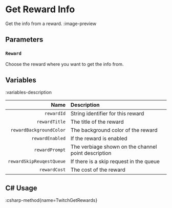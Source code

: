 # Get Reward Info
Get the info from a reward.
:image-preview

## Parameters
### `Reward`
Choose the reward where you want to get the info from.

## Variables
:variables-description

|                     Name | Description                                         |
|-------------------------:|:----------------------------------------------------|
|               `rewardId` | String identifier for this reward                   |
|            `rewardTitle` | The title of the reward                             |
|  `rewardBackgroundColor` | The background color of the reward                  |
|          `rewardEnabled` | If the reward is enabled                            |
|           `rewardPrompt` | The verbiage shown on the channel point description |
| `rewardSkipReuqestQueue` | If there is a skip request in the queue             |
|             `rewardCost` | The cost of the reward                              |

## C# Usage
:csharp-method{name=TwitchGetRewards}
